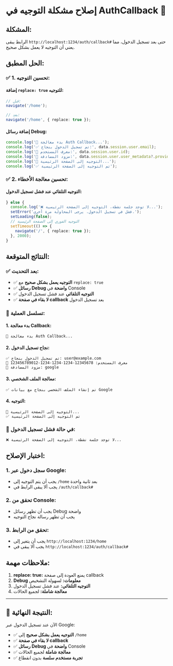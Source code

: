 # إصلاح مشكلة التوجيه في AuthCallback 🔄

## المشكلة:
الرابط يبقى `http://localhost:1234/auth/callback#` حتى بعد تسجيل الدخول، مما يعني أن التوجيه لا يعمل بشكل صحيح.

## الحل المطبق:

### ✅ **1. تحسين التوجيه:**

#### إضافة `replace: true` للتوجيه:
```typescript
// قبل:
navigate('/home');

// بعد:
navigate('/home', { replace: true });
```

#### إضافة رسائل Debug:
```typescript
console.log('🔄 بدء معالجة Auth Callback...');
console.log('✅ تم تسجيل الدخول بنجاح:', data.session.user.email);
console.log('👤 معرف المستخدم:', data.session.user.id);
console.log('🔗 مزود المصادقة:', data.session.user.user_metadata?.provider || 'email');
console.log('🔄 التوجيه إلى الصفحة الرئيسية...');
console.log('✅ تم التوجيه إلى الصفحة الرئيسية');
```

### ✅ **2. تحسين معالجة الأخطاء:**

#### التوجيه التلقائي عند فشل تسجيل الدخول:
```typescript
} else {
  console.log('❌ لا توجد جلسة نشطة، التوجيه إلى الصفحة الرئيسية...');
  setError('فشل في تسجيل الدخول. يرجى المحاولة مرة أخرى.');
  setLoading(false);
  // التوجيه الفوري إلى الصفحة الرئيسية
  setTimeout(() => {
    navigate('/', { replace: true });
  }, 2000);
}
```

## النتائج المتوقعة:

### ✅ **بعد التحديث:**
- ✅ **التوجيه يعمل بشكل صحيح** مع `replace: true`
- ✅ **رسائل Debug واضحة** في Console
- ✅ **التوجيه التلقائي** عند فشل تسجيل الدخول
- ✅ **لا بقاء في صفحة callback** بعد تسجيل الدخول

### 🎯 **تسلسل العملية:**

#### **1. بدء معالجة Callback:**
```
🔄 بدء معالجة Auth Callback...
```

#### **2. نجاح تسجيل الدخول:**
```
✅ تم تسجيل الدخول بنجاح: user@example.com
👤 معرف المستخدم: 12345678-1234-1234-1234-123456789012
🔗 مزود المصادقة: google
```

#### **3. معالجة الملف الشخصي:**
```
✅ تم إنشاء الملف الشخصي بنجاح مع بيانات Google
```

#### **4. التوجيه:**
```
🔄 التوجيه إلى الصفحة الرئيسية...
✅ تم التوجيه إلى الصفحة الرئيسية
```

### 📝 **في حالة فشل تسجيل الدخول:**
```
❌ لا توجد جلسة نشطة، التوجيه إلى الصفحة الرئيسية...
```

## اختبار الإصلاح:

### 1. **سجل دخول عبر Google:**
- يجب أن يتم التوجيه إلى `/home` بعد ثانية واحدة
- يجب ألا يبقى الرابط في `/auth/callback#`

### 2. **تحقق من Console:**
- يجب أن تظهر رسائل Debug واضحة
- يجب أن تظهر رسالة نجاح التوجيه

### 3. **تحقق من الرابط:**
- يجب أن يتغير إلى `http://localhost:1234/home`
- يجب ألا يبقى في `http://localhost:1234/auth/callback#`

## ملاحظات مهمة:

1. **replace: true:** يمنع العودة إلى صفحة callback
2. **Debug معلومات:** لسهولة التشخيص
3. **التوجيه التلقائي:** عند فشل تسجيل الدخول
4. **معالجة شاملة:** لجميع الحالات

---

## 🎯 **النتيجة النهائية:**

الآن عند تسجيل الدخول عبر Google:
- ✅ **التوجيه يعمل بشكل صحيح** إلى `/home`
- ✅ **لا بقاء في صفحة callback**
- ✅ **رسائل Debug واضحة** في Console
- ✅ **معالجة شاملة** لجميع الحالات
- ✅ **تجربة مستخدم سلسة** بدون انقطاع
